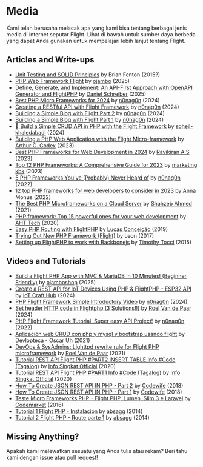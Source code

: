# Media

Kami telah berusaha melacak apa yang kami bisa tentang berbagai jenis media di internet seputar Flight. Lihat di bawah untuk sumber daya berbeda yang dapat Anda gunakan untuk mempelajari lebih lanjut tentang Flight.

## Articles and Write-ups

- [Unit Testing and SOLID Principles](/learn/unit-testing-and-solid-principles) by Brian Fenton (2015?)
- [PHP Web Framework Flight](https://www.ojambo.com/php-web-framework-flight) by [ojambo](https://www.ojambo.com/) (2025)
- [Define, Generate, and Implement: An API-First Approach with OpenAPI Generator and FlightPHP](https://dev.to/danielsc/define-generate-and-implement-an-api-first-approach-with-openapi-generator-and-flightphp-1fb3) by [Daniel Schreiber](https://github.com/daniel-sc) (2025)
- [Best PHP Micro Frameworks for 2024](https://dev.to/n0nag0n/best-php-micro-frameworks-for-2024-19h6) by [n0nag0n](https://github.com/n0nag0n) (2024)
- [Creating a RESTful API with Flight Framework](https://dev.to/n0nag0n/creating-a-restful-api-with-flight-framework-56lj) by [n0nag0n](https://github.com/n0nag0n) (2024)
- [Building a Simple Blog with Flight Part 2](https://dev.to/n0nag0n/building-a-simple-blog-with-flight-part-2-5acb) by [n0nag0n](https://github.com/n0nag0n) (2024)
- [Building a Simple Blog with Flight Part 1](https://dev.to/n0nag0n/building-a-simple-blog-with-flight-part-1-4ap8) by [n0nag0n](https://github.com/n0nag0n) (2024)
- [🚀 Build a Simple CRUD API in PHP with the Flight Framework](https://dev.to/soheilkhaledabadi/build-a-simple-crud-api-in-php-with-the-flight-framework-5fnk) by [soheil-khaledabadi](https://dev.to/soheilkhaledabadi) (2024)
- [Building a PHP Web Application with the Flight Micro-framework](https://reintech.io/blog/building-php-web-application-flight-micro-framework) by [Arthur C. Codex](https://reintech.io/blog/author/arthur-c-codex) (2023)
- [Best PHP Frameworks for Web Development in 2024](https://www.simplilearn.com/tutorials/php-tutorial/php-framework) by [Ravikiran A S](https://www.simplilearn.com/tutorials/php-tutorial/php-framework) (2023)
- [Top 12 PHP Frameworks: A Comprehensive Guide for 2023](https://marketingkbk1.medium.com/top-12-php-frameworks-a-comprehensive-guide-for-2023-73746e49a1dd) by [marketing kbk](https://marketingkbk1.medium.com/) (2023)
- [5 PHP Frameworks You've (Probably) Never Heard of](https://dev.to/n0nag0n/5-php-frameworks-youve-probably-never-heard-of-3jc1) by [n0nag0n](https://github.com/n0nag0n) (2022)
- [12 top PHP frameworks for web developers to consider in 2023](https://raygun.com/blog/top-php-frameworks/) by Anna Monus (2022)
- [The Best PHP Microframeworks on a Cloud Server](https://www.cloudways.com/blog/php-micro-framework/) by [Shahzeb Ahmed](https://www.cloudways.com/blog/author/shahzebahmed/) (2021)
- [PHP framework: Top 15 powerful ones for your web development](https://blog.arrowhitech.com/php-framework-top-15-powerful-ones-for-your-web-development-2020/) by [AHT Tech](https://blog.arrowhitech.com/author/aht-tech/) (2020)
- [Easy PHP Routing with FlightPHP](https://lucasrconceicao.medium.com/easy-php-routing-with-flightphp-344a86a1a449) by [Lucas Conceição](https://lucasrconceicao.medium.com/) (2019)
- [Trying Out New PHP Framework (Flight)](https://scaledimages.com/post/2017-09-20-trying-out-new-php-framework-flight/) by Leon (2017)
- [Setting up FlightPHP to work with Backbonejs](https://timothytocci.com/category/flightphp/) by [Timothy Tocci](https://timothytocci.com/author/timothytocci/) (2015)

## Videos and Tutorials

- [Build a Flight PHP App with MVC & MariaDB in 10 Minutes! (Beginner Friendly)](https://www.youtube.com/watch?v=IsfueIUlfxI) by [ojamboshop](https://www.youtube.com/@ojamboshop) (2025)
- [Create a REST API for IoT Devices Using PHP & FlightPHP - ESP32 API](https://www.youtube.com/watch?v=VpsuaIH0EiU) by [IoT Craft Hub](https://www.youtube.com/@IoTCraftHub) (2024)
- [PHP Flight Framework Simple Introductory Video](https://www.youtube.com/watch?v=VCztp1QLC2c) by [n0nag0n](https://www.youtube.com/@n0nag0n) (2024)
- [Set header HTTP code in Flightphp (3 Solutions!!)](https://www.youtube.com/watch?v=g1i0iy3LqKo) by [Roel Van de Paar](https://www.youtube.com/@RoelVandePaar) (2024)
- [PHP Flight Framework Tutorial. Super easy API Project!](https://www.youtube.com/watch?v=46WVlj1bXH0) by [n0nag0n](https://www.youtube.com/@n0nag0n) (2022)
- [Aplicación web CRUD con php y mysql y bootstrap usando flight](https://www.youtube.com/watch?v=WC7gxan2kHU) by [Devlopteca - Oscar Uh](https://www.youtube.com/@Develoteca) (2021)
- [DevOps & SysAdmins: Lighttpd rewrite rule for Flight PHP microframework](https://www.youtube.com/watch?v=2_CVDbWKpJs) by [Roel Van de Paar](https://www.youtube.com/@RoelVandePaar) (2021)
- [Tutorial REST API Flight PHP #PART2 INSERT TABLE Info #Code (Tagalog)](https://www.youtube.com/watch?v=PpfCZc_j17w) by [Info Singkat Official](https://www.youtube.com/@InfoSingkat) (2020)
- [Tutorial REST API Flight PHP #PART1 Info #Code (Tagalog)](https://www.youtube.com/watch?v=-f1a1wIAbJo) by [Info Singkat Official](https://www.youtube.com/@InfoSingkat) (2020)
- [How To Create JSON REST API IN PHP - Part 2](https://www.youtube.com/watch?v=QmNWvdJ0-Fw) by [Codewife](https://www.youtube.com/@Codewife) (2018)
- [How To Create JSON REST API IN PHP - Part 1](https://www.youtube.com/watch?v=eyzd3orrUMs) by [Codewife](https://www.youtube.com/@Codewife) (2018)
- [Teste Micro Frameworks PHP - Flight PHP, Lumen, Slim 3 e Laravel](https://www.youtube.com/watch?v=QRL1W4ofsqE) by [Codemarket](https://www.youtube.com/@Codemarket) (2016)
- [Tutorial 1 Flight PHP - Instalación](https://www.youtube.com/watch?v=0sfsQfingB8) by [absagg](https://www.youtube.com/@absagg) (2014)
- [Tutorial 2 Flight PHP - Route parte 1](https://www.youtube.com/watch?v=Rgmxy9w1MZI) by [absagg](https://www.youtube.com/@absagg) (2014)

## Missing Anything?

Apakah kami melewatkan sesuatu yang Anda tulis atau rekam? Beri tahu kami dengan issue atau pull request!